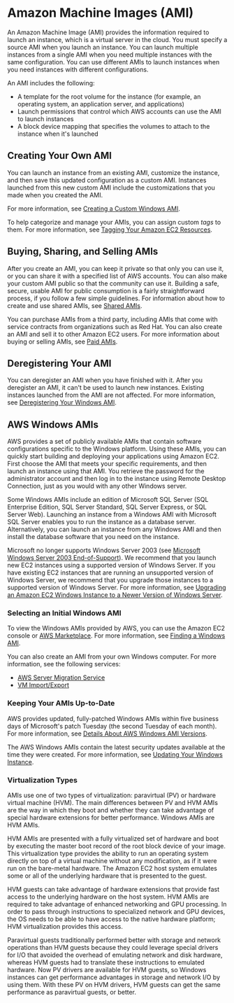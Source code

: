 # Amazon Machine Images \(AMI\)<a name="AMIs"></a>

An Amazon Machine Image \(AMI\) provides the information required to launch an instance, which is a virtual server in the cloud\. You must specify a source AMI when you launch an instance\. You can launch multiple instances from a single AMI when you need multiple instances with the same configuration\. You can use different AMIs to launch instances when you need instances with different configurations\.

An AMI includes the following:
+ A template for the root volume for the instance \(for example, an operating system, an application server, and applications\)
+ Launch permissions that control which AWS accounts can use the AMI to launch instances
+ A block device mapping that specifies the volumes to attach to the instance when it's launched

## Creating Your Own AMI<a name="creating-an-ami"></a>

You can launch an instance from an existing AMI, customize the instance, and then save this updated configuration as a custom AMI\. Instances launched from this new custom AMI include the customizations that you made when you created the AMI\.

For more information, see [Creating a Custom Windows AMI](Creating_EBSbacked_WinAMI.md)\.

To help categorize and manage your AMIs, you can assign custom *tags* to them\. For more information, see [Tagging Your Amazon EC2 Resources](Using_Tags.md)\.

## Buying, Sharing, and Selling AMIs<a name="buy-share-sell"></a>

After you create an AMI, you can keep it private so that only you can use it, or you can share it with a specified list of AWS accounts\. You can also make your custom AMI public so that the community can use it\. Building a safe, secure, usable AMI for public consumption is a fairly straightforward process, if you follow a few simple guidelines\. For information about how to create and use shared AMIs, see [Shared AMIs](sharing-amis.md)\.

You can purchase AMIs from a third party, including AMIs that come with service contracts from organizations such as Red Hat\. You can also create an AMI and sell it to other Amazon EC2 users\. For more information about buying or selling AMIs, see [Paid AMIs](paid-amis.md)\.

## Deregistering Your AMI<a name="deregistering"></a>

You can deregister an AMI when you have finished with it\. After you deregister an AMI, it can't be used to launch new instances\. Existing instances launched from the AMI are not affected\. For more information, see [Deregistering Your Windows AMI](deregister-ami.md)\.

## AWS Windows AMIs<a name="aws-windows-ami"></a>

AWS provides a set of publicly available AMIs that contain software configurations specific to the Windows platform\. Using these AMIs, you can quickly start building and deploying your applications using Amazon EC2\. First choose the AMI that meets your specific requirements, and then launch an instance using that AMI\. You retrieve the password for the administrator account and then log in to the instance using Remote Desktop Connection, just as you would with any other Windows server\.

Some Windows AMIs include an edition of Microsoft SQL Server \(SQL Enterprise Edition, SQL Server Standard, SQL Server Express, or SQL Server Web\)\. Launching an instance from a Windows AMI with Microsoft SQL Server enables you to run the instance as a database server\. Alternatively, you can launch an instance from any Windows AMI and then install the database software that you need on the instance\.

Microsoft no longer supports Windows Server 2003 \(see [Microsoft Windows Server 2003 End\-of\-Support](https://aws.amazon.com/windows/products/ec2/server2003/)\)\. We recommend that you launch new EC2 instances using a supported version of Windows Server\. If you have existing EC2 instances that are running an unsupported version of Windows Server, we recommend that you upgrade those instances to a supported version of Windows Server\. For more information, see [Upgrading an Amazon EC2 Windows Instance to a Newer Version of Windows Server](serverupgrade.md)\.

### Selecting an Initial Windows AMI<a name="select-windows-ami"></a>

To view the Windows AMIs provided by AWS, you can use the Amazon EC2 console or [AWS Marketplace](https://aws.amazon.com/marketplace/)\. For more information, see [Finding a Windows AMI](finding-an-ami.md)\.

You can also create an AMI from your own Windows computer\. For more information, see the following services:
+ [AWS Server Migration Service](https://docs.aws.amazon.com/server-migration-service/latest/userguide/)
+ [VM Import/Export](https://docs.aws.amazon.com/vm-import/latest/userguide/)

### Keeping Your AMIs Up\-to\-Date<a name="WinAMI_Updating"></a>

AWS provides updated, fully\-patched Windows AMIs within five business days of Microsoft's patch Tuesday \(the second Tuesday of each month\)\. For more information, see [Details About AWS Windows AMI Versions](windows-ami-version-history.md#windows-ami-versions)\.

The AWS Windows AMIs contain the latest security updates available at the time they were created\. For more information, see [Updating Your Windows Instance](windows-ami-version-history.md#update-windows-instance)\.

### Virtualization Types<a name="virtualization-types"></a>

AMIs use one of two types of virtualization: paravirtual \(PV\) or hardware virtual machine \(HVM\)\. The main differences between PV and HVM AMIs are the way in which they boot and whether they can take advantage of special hardware extensions for better performance\. Windows AMIs are HVM AMIs\.

HVM AMIs are presented with a fully virtualized set of hardware and boot by executing the master boot record of the root block device of your image\. This virtualization type provides the ability to run an operating system directly on top of a virtual machine without any modification, as if it were run on the bare\-metal hardware\. The Amazon EC2 host system emulates some or all of the underlying hardware that is presented to the guest\.

HVM guests can take advantage of hardware extensions that provide fast access to the underlying hardware on the host system\. HVM AMIs are required to take advantage of enhanced networking and GPU processing\. In order to pass through instructions to specialized network and GPU devices, the OS needs to be able to have access to the native hardware platform; HVM virtualization provides this access\.

Paravirtual guests traditionally performed better with storage and network operations than HVM guests because they could leverage special drivers for I/O that avoided the overhead of emulating network and disk hardware, whereas HVM guests had to translate these instructions to emulated hardware\. Now PV drivers are available for HVM guests, so Windows instances can get performance advantages in storage and network I/O by using them\. With these PV on HVM drivers, HVM guests can get the same performance as paravirtual guests, or better\.